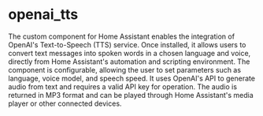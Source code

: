 # openai_tts

The custom component for Home Assistant enables the integration of OpenAI's Text-to-Speech (TTS) service. Once installed, it allows users to convert text messages into spoken words in a chosen language and voice, directly from Home Assistant's automation and scripting environment. The component is configurable, allowing the user to set parameters such as language, voice model, and speech speed. It uses OpenAI's API to generate audio from text and requires a valid API key for operation. The audio is returned in MP3 format and can be played through Home Assistant's media player or other connected devices.
